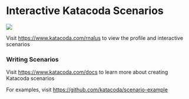 # Interactive Katacoda Scenarios

[![](http://shields.katacoda.com/katacoda/rnalus/count.svg)](https://www.katacoda.com/rnalus "Get your profile on Katacoda.com")

Visit https://www.katacoda.com/rnalus to view the profile and interactive scenarios

### Writing Scenarios
Visit https://www.katacoda.com/docs to learn more about creating Katacoda scenarios

For examples, visit https://github.com/katacoda/scenario-example
